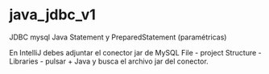 # java_jdbc_v1
JDBC mysql Java Statement y PreparedStatement (paramétricas)

En IntelliJ debes adjuntar el conector jar de MySQL
File - project Structure - Libraries - pulsar + Java y busca el archivo jar del conector.
